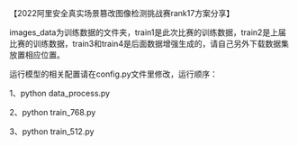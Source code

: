 【2022阿里安全真实场景篡改图像检测挑战赛rank17方案分享】

images_data为训练数据的文件夹，train1是此次比赛的训练数据，train2是上届比赛的训练数据，train3和train4是后面数据增强生成的，请自己另外下载数据集放置相应位置。

运行模型的相关配置请在config.py文件里修改，运行顺序：

1、python data_process.py

2、python train_768.py

3、python train_512.py
